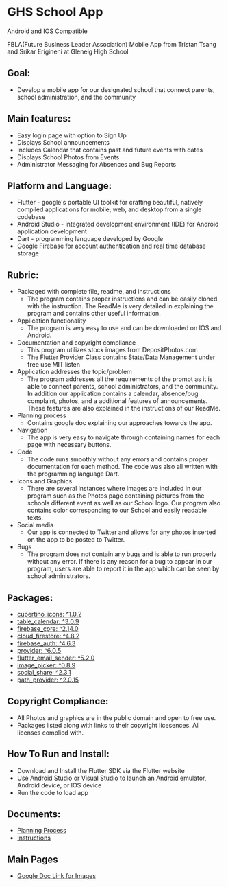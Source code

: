 # **GHS School App**
Android and IOS Compatible

FBLA(Future Business Leader Association) Mobile App from Tristan Tsang and Srikar Erigineni at Glenelg High School

## Goal: 
- Develop a mobile app for our designated school that connect parents, school administration, 
and the community

## Main features:
- Easy login page with option to Sign Up
- Displays School announcements
- Includes Calendar that contains past and future events with dates
- Displays School Photos from Events
- Administrator Messaging for Absences and Bug Reports

## Platform and Language:
- Flutter - google's portable UI toolkit for crafting beautiful, natively compiled applications for mobile, web, and desktop from a single codebase
- Android Studio - integrated development environment (IDE) for Android application development
- Dart - programming language developed by Google
- Google Firebase for account authentication and real time database storage

## Rubric:
- Packaged with complete file, readme, and instructions
  - The program contains proper instructions and can be easily cloned with the instruction. The ReadMe is very detailed in explaining the program and contains other useful information.
- Application functionality
  - The program is very easy to use and can be downloaded on IOS and Android. 
- Documentation and copyright compliance
  - This program utilizes stock images from DepositPhotos.com
  - The Flutter Provider Class contains State/Data Management under free use MIT listen
- Application addresses the topic/problem
  - The program addresses all the requirements of the prompt as it is able to connect parents, school administrators, and the community. In addition our application contains a calendar, absence/bug complaint, photos, and a additional features of announcements. These features are also explained in the instructions of our ReadMe. 
- Planning process
  - Contains google doc explaining our approaches towards the app. 
- Navigation
  - The app is very easy to navigate through containing names for each page with necessary buttons.
- Code
  - The code runs smoothly without any errors and contains proper documentation for each method. The code was also all written with the programming language Dart.
- Icons and Graphics
  - There are several instances where Images are included in our program such as the Photos page containing pictures from the schools different event as well as our School logo. Our program also contains color corresponding to our School and easily readable texts.
- Social media
  - Our app is connected to Twitter and allows for any photos inserted on the app to be posted to Twitter.
- Bugs
  - The program does not contain any bugs and is able to run properly without any error. If there is any reason for a bug to appear in our program, users are able to report it in the app which can be seen by school administrators.

 ## Packages:
  - [cupertino_icons: ^1.0.2](https://pub.dev/packages/cupertino_icons/versions)
  - [table_calendar: ^3.0.9](https://pub.dev/packages/table_calendar)
  - [firebase_core: ^2.14.0](https://pub.dev/packages/firebase_core)
  - [cloud_firestore: ^4.8.2](https://pub.dev/packages/cloud_firestore)
  - [firebase_auth: ^4.6.3](https://pub.dev/packages/firebase_auth)
  - [provider: ^6.0.5](https://pub.dev/packages/provider)
  - [flutter_email_sender: ^5.2.0](https://pub.dev/packages/flutter_email_sender)
  - [image_picker: ^0.8.9](https://pub.dev/packages/image_picker)
  - [social_share: ^2.3.1](https://pub.dev/packages/social_share)
  - [path_provider: ^2.0.15](https://pub.dev/packages/path_provider)
  


 ## Copyright Compliance:
- All Photos and graphics are in the public domain and open to free use.
- Packages listed along with links to their copyright licesences. All licenses complied with.


## How To Run and Install:
- Download and Install the Flutter SDK via the Flutter website
- Use Android Studio or Visual Studio to launch an Android emulator, Android device, or IOS device
- Run the code to load app

## Documents:
- [Planning Process](https://docs.google.com/document/d/1QkIRuPwOeApMIrEv3ZpS4wENnW4kmauSvvBNVV1rE9o/edit?usp=sharing)
- [Instructions](https://docs.google.com/document/d/1DtnKi1Hu3Hrjm6Vbw9U-qIs5BKAaSddTXIj2mfXXhxU/edit?usp=sharing)

## Main Pages
- [Google Doc Link for Images](https://docs.google.com/document/d/1kpQf0o1e7XCUrF2RnwhCHL4oJUTxljHpULmnnKhzoDc/edit?usp=sharing)
